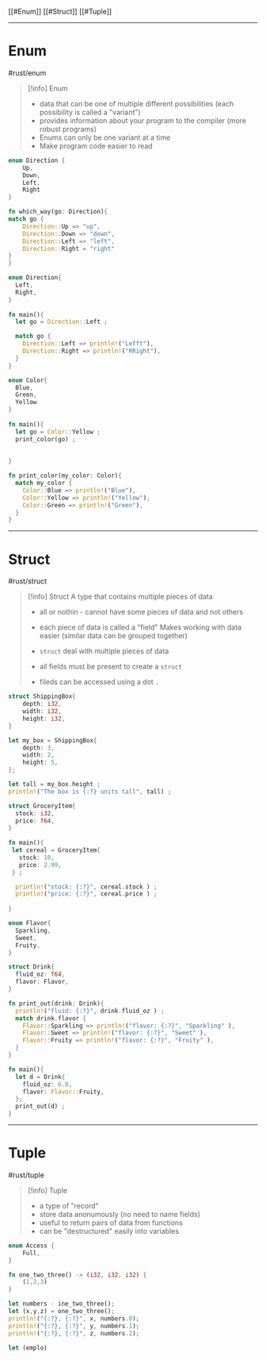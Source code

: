 [[#Enum]]
[[#Struct]]
[[#Tuple]]


----
# Enum
#rust/enum 
>[!info] Enum
>- data that can be one of multiple different possibilities (each possibility is called a "variant")
>- provides information about your program to the compiler (more robust programs)
>- Enums can only be one variant at a time
>- Make program code easier to read

```rust
enum Direction {
	Up,
	Down,
	Left,
	Right
}

fn which_way(go: Direction){
match go {
	Direction::Up => "up",
	Direction::Down => "down",
	Direction::Left => "left",
	Direction::Right = "right"
}
}

```

```rust
enum Direction{
  Left,
  Right,
}
  
fn main(){
  let go = Direction::Left ;

  match go {
    Direction::Left => println!("Lefft"),
    Direction::Right => println!("RRight"),
  }
}
```

```rust
enum Color{
  Blue,
  Green,
  Yellow
}
  
fn main(){
  let go = Color::Yellow ;
  print_color(go) ;
  
 
}

fn print_color(my_color: Color){
  match my_color {
    Color::Blue => println!("Blue"),
    Color::Yellow => println!("Yellow"),
    Color::Green => println!("Green"),
  }
}
```

---------
# Struct
#rust/struct

>[!info] Struct
>A type that contains multiple pieces of data
>	- all or nothin - cannot have some pieces of data and not others
>	-  each piece of data is called a "field"
>Makes working with data easier (similar data can be grouped together)
>
>- `struct` deal with multiple pieces of data
>- all fields must be present to create a `struct`
>- fileds can be accessed using a dot `.`
>


```rust
struct ShippingBox{
	depth: i32,
	width: i32,
	height: i32,
}

let my_box = ShippingBox{
	depth: 3,
	width: 2,
	height: 5,
};

let tall = my_box.height ;
println!("The box is {:?} units tall", tall) ;

```


```rust
struct GroceryItem{
  stock: i32,
  price: f64,
}
  
fn main(){
 let cereal = GroceryItem{
   stock: 10,
   price: 2.99,
 } ;

  println!("stock: {:?}", cereal.stock ) ;
  println!("price: {:?}", cereal.price ) ;
 
}
```

```rust
enum Flavor{
  Sparkling,
  Sweet,
  Fruity,
}

struct Drink{
  fluid_oz: f64,
  flavor: Flavor,
}

fn print_out(drink: Drink){
  println!("fluid: {:?}", drink.fluid_oz ) ;
  match drink.flavor {
    Flavor::Sparkling => println!("flavor: {:?}", "Sparkling" ),
    Flavor::Sweet => println!("flavor: {:?}", "Sweet" ),
    Flavor::Fruity => println!("flavor: {:?}", "Fruity" ),
  }
}

fn main(){
  let d = Drink{
    fluid_oz: 6.0,
    flavor: Flavor::Fruity,
  };
  print_out(d) ;
}
```




-----
# Tuple
#rust/tuple
>[!info] Tuple
>- a type of "record"
>- store data anonumously (no need to name fields)
>- useful to return pairs of data from functions
>- can be "destructured" easily into variables


```rust
enum Access {
	Full,
}

fn one_two_three() -> (i32, i32, i32) {
	(1,2,3)
}

let numbers - ine_two_three();
let (x,y,z) = one_two_three();
println!("{:?}, {:?}", x, numbers.0);
println!("{:?}, {:?}", y, numbers.1);
println!("{:?}, {:?}", z, numbers.2);

let (emplo)



```







